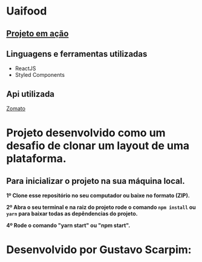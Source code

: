 # Uaifood

## <a href="https://uai-food.netlify.app/" target="_blank" >Projeto em ação </a>

## Linguagens e ferramentas utilizadas

* ReactJS
* Styled Components

## Api utilizada

<a href="https://developers.zomato.com" target="_blank" >Zomato</a>

# Projeto desenvolvido como um desafio de clonar um layout de uma plataforma.


## Para inicializar o projeto na sua máquina local.

<b>1º Clone esse repositório no seu computador ou baixe no formato (ZIP).</b>

<b>2º Abra o seu terminal e na raiz do projeto rode o comando `npm install` ou `yarn` para baixar todas as depêndencias do projeto.</b>

<b>4º Rode o comando "yarn start" ou "npm start".</b>

# Desenvolvido por Gustavo Scarpim:
